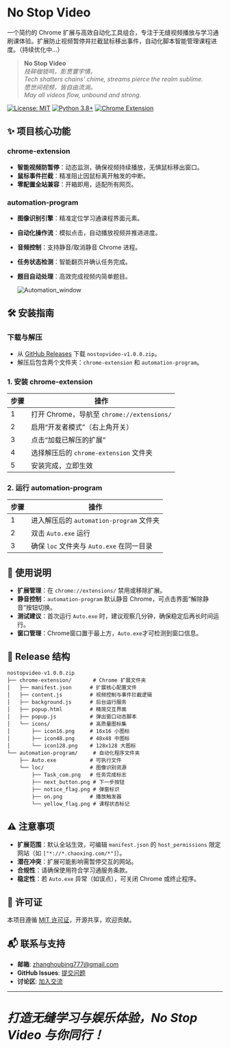 # No Stop Video

一个简约的 Chrome 扩展与高效自动化工具组合，专注于无缝视频播放与学习通刷课体验。扩展防止视频暂停并拦截鼠标移出事件，自动化脚本智能管理课程进度。（持续优化中...）

> **No Stop Video**  
> *技碎枷锁鸣，影贯寰宇情。*  
> *Tech shatters chains' chime, streams pierce the realm sublime.*  
> *愿世间视频，皆自由流淌。*  
> *May all videos flow, unbound and strong.*

[![License: MIT](https://img.shields.io/badge/License-MIT-blue.svg)](https://opensource.org/licenses/MIT) [![Python 3.8+](https://img.shields.io/badge/Python-3.8+-green.svg)](https://www.python.org) [![Chrome Extension](https://img.shields.io/badge/Chrome-Extension-yellow.svg)](https://www.google.com/chrome)

## ✨ 项目核心功能
### chrome-extension
- **智能视频防暂停**：动态监测，确保视频持续播放，无惧鼠标移出窗口。
- **鼠标事件拦截**：精准阻止因鼠标离开触发的中断。
- **零配置全站兼容**：开箱即用，适配所有网页。

### automation-program
- **图像识别引擎**：精准定位学习通课程界面元素。
- **自动化操作流**：模拟点击，自动播放视频并推进进度。
- **音频控制**：支持静音/取消静音 Chrome 进程。
- **任务状态检测**：智能翻页并确认任务完成。
- **题目自动处理**：高效完成视频内简单题目。

  ![Automation_window](https://github.com/user-attachments/assets/d90b7935-84ff-4c82-a675-f791da6ebf5e)


## 🛠️ 安装指南
### 下载与解压
- 从 [GitHub Releases](https://github.com/BlairCode/NoStopVideo/releases/tag/v1.0.0) 下载 `nostopvideo-v1.0.0.zip`。
- 解压后包含两个文件夹：`chrome-extension` 和 `automation-program`。

### 1. 安装 chrome-extension
| 步骤 | 操作 |
|------|------|
| 1    | 打开 Chrome，导航至 `chrome://extensions/` |
| 2    | 启用“开发者模式”（右上角开关） |
| 3    | 点击“加载已解压的扩展” |
| 4    | 选择解压后的 `chrome-extension` 文件夹 |
| 5    | 安装完成，立即生效 |

### 2. 运行 automation-program
| 步骤 | 操作 |
|------|------|
| 1    | 进入解压后的 `automation-program` 文件夹 |
| 2    | 双击 `Auto.exe` 运行 |
| 3    | 确保 `loc` 文件夹与 `Auto.exe` 在同一目录 |

## 🔧 使用说明
- **扩展管理**：在 `chrome://extensions/` 禁用或移除扩展。
- **静音控制**：`automation-program` 默认静音 Chrome，可点击界面“解除静音”按钮切换。
- **测试建议**：首次运行 `Auto.exe` 时，建议观察几分钟，确保稳定后再长时间运行。
- **窗口管理**：Chrome窗口置于最上方，`Auto.exe`才可检测到窗口信息。

## 📂 Release 结构
```
nostopvideo-v1.0.0.zip
├── chrome-extension/       # Chrome 扩展文件夹
│   ├── manifest.json      # 扩展核心配置文件
│   ├── content.js         # 视频控制与事件拦截逻辑
│   ├── background.js      # 后台运行服务
│   ├── popup.html         # 精简交互界面
│   ├── popup.js           # 弹出窗口动态脚本
│   └── icons/             # 高质量图标集
│       ├── icon16.png     # 16x16 小图标
│       ├── icon48.png     # 48x48 中图标
│       └── icon128.png    # 128x128 大图标
└── automation-program/     # 自动化程序文件夹
    ├── Auto.exe           # 可执行文件
    └── loc/               # 图像识别资源
        ├── Task_com.png   # 任务完成标志
        ├── next_button.png # 下一步按钮
        ├── notice_flag.png # 弹窗标识
        ├── on.png         # 播放触发器
        └── yellow_flag.png # 课程状态标记
```

## ⚠️ 注意事项
- **扩展范围**：默认全站生效，可编辑 `manifest.json` 的 `host_permissions` 限定网站（如 `["*://*.chaoxing.com/*"]`）。
- **潜在冲突**：扩展可能影响需暂停交互的网站。
- **合规性**：请确保使用符合学习通服务条款。
- **稳定性**：若 `Auto.exe` 异常（如误点），可关闭 Chrome 或终止程序。

## 📜 许可证
本项目遵循 [MIT 许可证](https://opensource.org/licenses/MIT)，开源共享，欢迎贡献。

## 📬 联系与支持
- **邮箱**: [zhanghoubing777@gmail.com](mailto:zhanghoubing777@gmail.com)
- **GitHub Issues**: [提交问题](https://github.com/BlairCode/NoStopVideo/issues)
- **讨论区**: [加入交流](https://github.com/BlairCode/NoStopVideo/discussions)

---
# _打造无缝学习与娱乐体验，No Stop Video 与你同行！_
